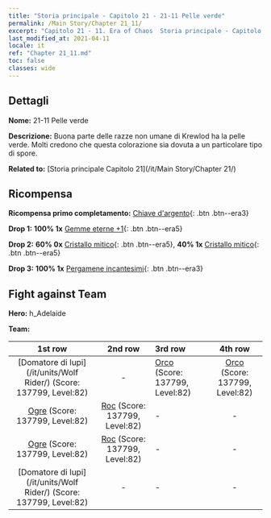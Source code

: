 ```yaml
---
title: "Storia principale - Capitolo 21 - 21-11 Pelle verde"
permalink: /Main Story/Chapter 21_11/
excerpt: "Capitolo 21 - 11. Era of Chaos  Storia principale - Capitolo 21_11. 21-11 Pelle verde"
last_modified_at: 2021-04-11
locale: it
ref: "Chapter 21_11.md"
toc: false
classes: wide
---
```


## Dettagli

 **Nome:** 21-11 Pelle verde

 **Descrizione:** Buona parte delle razze non umane di Krewlod ha la pelle verde. Molti credono che questa colorazione sia dovuta a un particolare tipo di spore.

 **Related to:** [Storia principale Capitolo 21](/it/Main Story/Chapter 21/)

## Ricompensa

 **Ricompensa primo completamento:** [Chiave d'argento](/it/Items/con_693/){: .btn .btn--era3}

 **Drop 1:** **100% 1x** [Gemme eterne +1](/it/Items/mat_72/){: .btn .btn--era5}

 **Drop 2:** **60% 0x** [Cristallo mitico](/it/Items/mat_66/){: .btn .btn--era5}, **40% 1x** [Cristallo mitico](/it/Items/mat_66/){: .btn .btn--era5}

 **Drop 3:** **100% 1x** [Pergamene incantesimi](/it/Items/con_694/){: .btn .btn--era3}


## Fight against Team
 **Hero:** h_Adelaide

 **Team:**


  | 1st row | 2nd row | 3rd row | 4th row |
  |:----:|:----:|:----|:----:|
  | [Domatore di lupi](/it/units/Wolf Rider/) (Score: 137799, Level:82)  | - | [Orco](/it/units/Orc/) (Score: 137799, Level:82)  | [Orco](/it/units/Orc/) (Score: 137799, Level:82)  |
  | [Ogre](/it/units/Ogre/) (Score: 137799, Level:82)  | [Roc](/it/units/Roc/) (Score: 137799, Level:82)  | - | - |
  | [Ogre](/it/units/Ogre/) (Score: 137799, Level:82)  | [Roc](/it/units/Roc/) (Score: 137799, Level:82)  | - | - |
  | [Domatore di lupi](/it/units/Wolf Rider/) (Score: 137799, Level:82)  | - | - | - |


